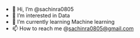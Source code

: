 - 👋 Hi, I’m @sachinra0805
- 👀 I’m interested in Data 
- 🌱 I’m currently learning Machine learning
- 📫 How to reach me @sachinra0805@gmail.com

<!---
sachinra0805/sachinra0805 is a ✨ special ✨ repository because its `README.md` (this file) appears on your GitHub profile.
You can click the Preview link to take a look at your changes.
--->
